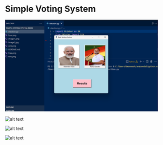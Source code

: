 # Simple Voting System


![alt text](https://github.com/bmaneesh2000/Simple-Voting-Application/blob/main/one.png)

![alt text](https://github.com/bmaneesh2000/Simple-Voting-System/blob/main/two.png)

![alt text](https://github.com/bmaneesh2000/Simple-Voting-System/blob/main/tree.png)

![alt text](https://github.com/bmaneesh2000/Simple-Voting-System/blob/main/four.png)
